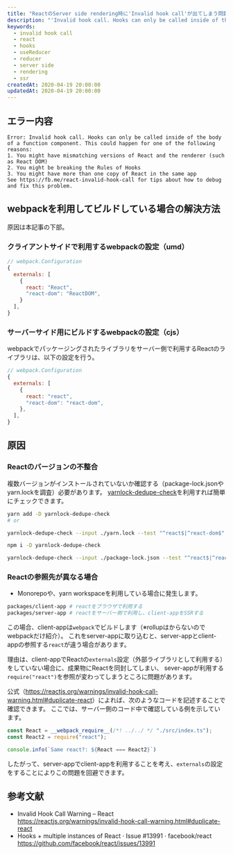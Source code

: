 ```yaml
---
title: "ReactのServer side rendering時に'Invalid hook call'が出てしまう問題と解決方法"
description: "'Invalid hook call. Hooks can only be called inside of the body of a function component. This could happen for one of the following reasons'の対処方法"
keywords:
  - invalid hook call
  - react
  - hooks
  - useReducer
  - reducer
  - server side
  - rendering
  - ssr
createdAt: 2020-04-19 20:00:00
updatedAt: 2020-04-19 20:00:00
---
```


## エラー内容

```
Error: Invalid hook call. Hooks can only be called inside of the body of a function component. This could happen for one of the following reasons:
1. You might have mismatching versions of React and the renderer (such as React DOM)
2. You might be breaking the Rules of Hooks
3. You might have more than one copy of React in the same app
See https://fb.me/react-invalid-hook-call for tips about how to debug and fix this problem.
```

## webpackを利用してビルドしている場合の解決方法

原因は本記事の下部。

### クライアントサイドで利用するwebpackの設定（umd）

```js
// webpack.Configuration
{
  externals: [
    {
      react: "React",
      "react-dom": "ReactDOM",
    }
  ],
}
```

### サーバーサイド用にビルドするwebpackの設定（cjs）

webpackでパッケージングされたライブラリをサーバー側で利用するReactのライブラリは、以下の設定を行う。

```js
// webpack.Configuration
{
  externals: [
    {
      react: "react",
      "react-dom": "react-dom",
    },
  ],
}
```

## 原因

### Reactのバージョンの不整合

複数バージョンがインストールされていないか確認する（package-lock.jsonやyarn.lockを調査）必要があります。
[yarnlock-dedupe-check](https://github.com/Himenon/yarnlock-dedupe-check)を利用すれば簡単にチェックできます。


```bash
yarn add -D yarnlock-dedupe-check
# or

yarnlock-dedupe-check --input ./yarn.lock --test "^react$|^react-dom$"
```

```bash
npm i -D yarnlock-dedupe-check

yarnlock-dedupe-check --input ./package-lock.json --test "^react$|^react-dom$"
```

### Reactの参照先が異なる場合

* Monorepoや、yarn workspaceを利用している場合に発生します。

```bash
packages/client-app # reactをブラウザで利用する
packages/server-app # reactをサーバー側で利用し、client-appをSSRする
```

この場合、client-appは`webpack`でビルドします（※rollupはからないのでwebpackだけ紹介）。
これをserver-appに取り込むと、server-appとclient-appの参照する`react`が違う場合があります。

理由は、client-appでReactの`externals`設定（外部ライブラリとして利用する）をしていない場合に、成果物にReactを同封してしまい、
sever-appが利用する`require("react")`を参照が変わってしまうところに問題があります。

公式（<https://reactjs.org/warnings/invalid-hook-call-warning.html#duplicate-react>）によれば、次のようなコードを記述することで確認できます。
ここでは、サーバー側のコード中で確認している例を示しています。

```ts
const React = __webpack_require__(/*! ../../ */ "./src/index.ts");
const React2 = require("react");

console.info(`Same react?: ${React === React2}`)
```

したがって、server-appでclient-appを利用することを考え、`externals`の設定をすることによりこの問題を回避できます。


## 参考文献

* Invalid Hook Call Warning – React<br /><https://reactjs.org/warnings/invalid-hook-call-warning.html#duplicate-react>
* Hooks + multiple instances of React · Issue #13991 · facebook/react<br /><https://github.com/facebook/react/issues/13991>
